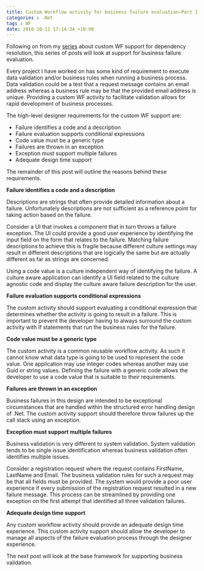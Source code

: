 ```yaml
---
title: Custom Workflow activity for business failure evaluation–Part 1
categories : .Net
tags : WF
date: 2010-10-11 17:14:34 +10:00
---
```


Following on from my [series][0] about custom WF support for dependency resolution, this series of posts will look at support for business failure evaluation. 

Every project I have worked on has some kind of requirement to execute data validation and/or business rules when running a business process. Data validation could be a test that a request message contains an email address whereas a business rule may be that the provided email address is unique. Providing a custom WF activity to facilitate validation allows for rapid development of business processes.

The high-level designer requirements for the custom WF support are:

* Failure identifies a code and a description
* Failure evaluation supports conditional expressions
* Code value must be a generic type
* Failures are thrown in an exception
* Exception must support multiple failures
* Adequate design time support

The remainder of this post will outline the reasons behind these requirements.

**Failure identifies a code and a description**

Descriptions are strings that often provide detailed information about a failure. Unfortunately descriptions are not sufficient as a reference point for taking action based on the failure. 

Consider a UI that invokes a component that in turn throws a failure exception. The UI could provide a good user experience by identifying the input field on the form that relates to the failure. Matching failure descriptions to achieve this is fragile because different culture settings may result in different descriptions that are logically the same but are actually different as far as strings are concerned.

Using a code value is a culture independent way of identifying the failure. A culture aware application can identify a UI field related to the culture agnostic code and display the culture aware failure description for the user.

**Failure evaluation supports conditional expressions**

The custom activity should support evaluating a conditional expression that determines whether the activity is going to result in a failure. This is important to prevent the developer having to always surround the custom activity with If statements that run the business rules for the failure.

**Code value must be a generic type**

The custom activity is a common reusable workflow activity. As such it cannot know what data type is going to be used to represent the code value. One application may use integer codes whereas another may use Guid or string values. Defining the failure with a generic code allows the developer to use a code value that is suitable to their requirements.

**Failures are thrown in an exception**

Business failures in this design are intended to be exceptional circumstances that are handled within the structured error handling design of .Net. The custom activity support should therefore throw failures up the call stack using an exception.

**Exception must support multiple failures**

Business validation is very different to system validation. System validation tends to be single issue identification whereas business validation often identifies multiple issues. 

Consider a registration request where the request contains FirstName, LastName and Email. The business validation rules for such a request may be that all fields must be provided. The system would provide a poor user experience if every submission of the registration request resulted in a new failure message. This process can be streamlined by providing one exception on the first attempt that identified all three validation failures.

**Adequate design time support**

Any custom workflow activity should provide an adequate design time experience. This custom activity support should allow the developer to manage all aspects of the failure evaluation process through the designer experience.

The next post will look at the base framework for supporting business validation.

[0]: /post/2010/10/01/Custom-Windows-Workflow-activity-for-dependency-resolutione28093Wrap-up.aspx
